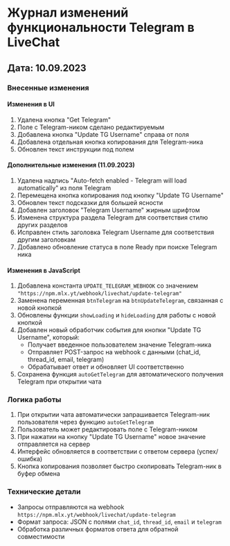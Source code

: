 # Журнал изменений функциональности Telegram в LiveChat

## Дата: 10.09.2023

### Внесенные изменения

#### Изменения в UI
1. Удалена кнопка "Get Telegram"
2. Поле с Telegram-ником сделано редактируемым
3. Добавлена кнопка "Update TG Username" справа от поля
4. Добавлена отдельная кнопка копирования для Telegram-ника
5. Обновлен текст инструкции под полем

#### Дополнительные изменения (11.09.2023)
1. Удалена надпись "Auto-fetch enabled - Telegram will load automatically" из поля Telegram
2. Перемещена кнопка копирования под кнопку "Update TG Username"
3. Обновлен текст подсказки для большей ясности
4. Добавлен заголовок "Telegram Username" жирным шрифтом
5. Изменена структура раздела Telegram для соответствия стилю других разделов
6. Исправлен стиль заголовка Telegram Username для соответствия другим заголовкам
7. Добавлено обновление статуса в поле Ready при поиске Telegram ника

#### Изменения в JavaScript
1. Добавлена константа `UPDATE_TELEGRAM_WEBHOOK` со значением `"https://npm.mlx.yt/webhook/livechat/update-telegram"`
2. Заменена переменная `btnTelegram` на `btnUpdateTelegram`, связанная с новой кнопкой
3. Обновлены функции `showLoading` и `hideLoading` для работы с новой кнопкой
4. Добавлен новый обработчик события для кнопки "Update TG Username", который:
   - Получает введенное пользователем значение Telegram-ника
   - Отправляет POST-запрос на webhook с данными (chat_id, thread_id, email, telegram)
   - Обрабатывает ответ и обновляет UI соответственно
5. Сохранена функция `autoGetTelegram` для автоматического получения Telegram при открытии чата

### Логика работы
1. При открытии чата автоматически запрашивается Telegram-ник пользователя через функцию `autoGetTelegram`
2. Пользователь может редактировать поле с Telegram-ником
3. При нажатии на кнопку "Update TG Username" новое значение отправляется на сервер
4. Интерфейс обновляется в соответствии с ответом сервера (успех/ошибка)
5. Кнопка копирования позволяет быстро скопировать Telegram-ник в буфер обмена

### Технические детали
- Запросы отправляются на webhook `https://npm.mlx.yt/webhook/livechat/update-telegram`
- Формат запроса: JSON с полями `chat_id`, `thread_id`, `email` и `telegram`
- Обработка различных форматов ответа для обратной совместимости
